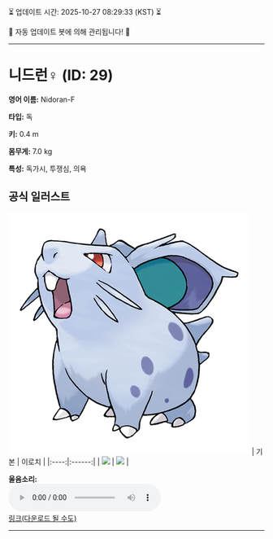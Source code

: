 
⏳ 업데이트 시간: 2025-10-27 08:29:33 (KST) ⏳

🤖 자동 업데이트 봇에 의해 관리됩니다! 🤖

---

# 니드런♀ (ID: 29)
**영어 이름:** Nidoran-F

**타입:** 독

**키:** 0.4 m

**몸무게:** 7.0 kg

**특성:** 독가시, 투쟁심, 의욕

## 공식 일러스트
![](https://raw.githubusercontent.com/PokeAPI/sprites/master/sprites/pokemon/other/official-artwork/29.png)
| 기본 | 이로치 |
|:----:|:------:|
| <img src="http://play.pokemonshowdown.com/sprites/ani/nidoran-f.gif" width="200"> | <img src="https://raw.githubusercontent.com/PokeAPI/sprites/master/sprites/pokemon/shiny/29.png" width="200"> |

**울음소리:**<br><audio controls src="https://raw.githubusercontent.com/PokeAPI/cries/main/cries/pokemon/latest/29.ogg"></audio><br> [링크(다운로드 될 수도)](https://raw.githubusercontent.com/PokeAPI/cries/main/cries/pokemon/latest/29.ogg)


---
